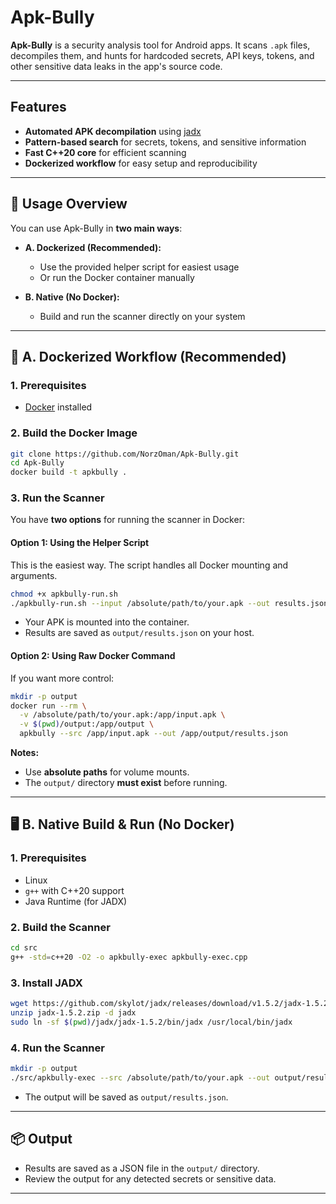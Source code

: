 # Apk-Bully

**Apk-Bully** is a security analysis tool for Android apps. It scans `.apk` files, decompiles them, and hunts for hardcoded secrets, API keys, tokens, and other sensitive data leaks in the app's source code.

---

## Features

- **Automated APK decompilation** using [jadx](https://github.com/skylot/jadx)
- **Pattern-based search** for secrets, tokens, and sensitive information
- **Fast C++20 core** for efficient scanning
- **Dockerized workflow** for easy setup and reproducibility

---

## 🚀 Usage Overview

You can use Apk-Bully in **two main ways**:

- **A. Dockerized (Recommended):**  
  - Use the provided helper script for easiest usage  
  - Or run the Docker container manually

- **B. Native (No Docker):**  
  - Build and run the scanner directly on your system

---

## 🐳 A. Dockerized Workflow (Recommended)

### 1. Prerequisites

- [Docker](https://docs.docker.com/get-docker/) installed

### 2. Build the Docker Image

```bash
git clone https://github.com/NorzOman/Apk-Bully.git
cd Apk-Bully
docker build -t apkbully .
```

### 3. Run the Scanner

You have **two options** for running the scanner in Docker:

#### Option 1: Using the Helper Script

This is the easiest way. The script handles all Docker mounting and arguments.

```bash
chmod +x apkbully-run.sh
./apkbully-run.sh --input /absolute/path/to/your.apk --out results.json
```

- Your APK is mounted into the container.
- Results are saved as `output/results.json` on your host.

#### Option 2: Using Raw Docker Command

If you want more control:

```bash
mkdir -p output
docker run --rm \
  -v /absolute/path/to/your.apk:/app/input.apk \
  -v $(pwd)/output:/app/output \
  apkbully --src /app/input.apk --out /app/output/results.json
```

**Notes:**
- Use **absolute paths** for volume mounts.
- The `output/` directory **must exist** before running.

---

## 🖥️ B. Native Build & Run (No Docker)

### 1. Prerequisites

- Linux
- `g++` with C++20 support
- Java Runtime (for JADX)

### 2. Build the Scanner

```bash
cd src
g++ -std=c++20 -O2 -o apkbully-exec apkbully-exec.cpp
```

### 3. Install JADX

```bash
wget https://github.com/skylot/jadx/releases/download/v1.5.2/jadx-1.5.2.zip
unzip jadx-1.5.2.zip -d jadx
sudo ln -sf $(pwd)/jadx/jadx-1.5.2/bin/jadx /usr/local/bin/jadx
```

### 4. Run the Scanner

```bash
mkdir -p output
./src/apkbully-exec --src /absolute/path/to/your.apk --out output/results.json
```

- The output will be saved as `output/results.json`.

---

## 📦 Output

- Results are saved as a JSON file in the `output/` directory.
- Review the output for any detected secrets or sensitive data.

---
